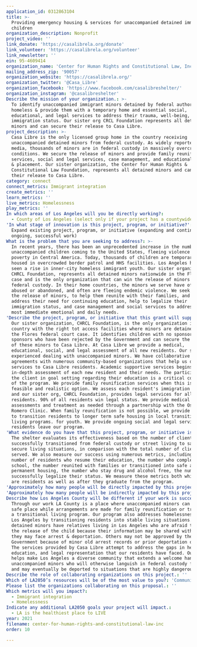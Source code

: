 ```yaml
---
application_id: 0312863104
title: >-
  Providing emergency housing & services for unaccompanied detained immigrant
  children
organization_description: Nonprofit
project_video: ''
link_donate: 'https://casalibrela.org/donate'
link_volunteer: 'https://casalibrela.org/volunteer'
link_newsletter: ''
ein: 95-4609414
organization_name: 'Center for Human Rights and Constitutional Law, Inc.'
mailing_address_zip: '90057'
organization_website: 'https://casalibrela.org/'
organization_twitter: '@Casa_Libre'
organization_facebook: 'https://www.facebook.com/casalibreshelter/'
organization_instagram: '@casalibreshelter'
Describe the mission of your organization.: >-
  To identify unaccompanied immigrant minors detained by federal authorities or
  homeless & provide them with a temporary home and essential social,
  educational, and legal services to address their trauma, well-being, and legal
  immigration status. Our sister org CRCL Foundation represents all detained
  minors and can secure their release to Casa Libre.
project_description: >-
  Casa Libre is the only licensed group home in the country receiving
  unaccompanied detained minors from federal custody. As widely reported in the
  media, thousands of minors are in federal custody in massively overcrowded
  conditions. We secure the release of minors and provide family reunification
  services, social and legal services, case management, and educational testing
  & placement. Our sister organization, the Center for Human Rights &
  Constitutional Law Foundation, represents all detained minors and can gain
  their release to Casa Libre.
category: connect
connect_metrics: Immigrant integration
create_metrics: ''
learn_metrics: ''
live_metrics: Homelessness
play_metrics: ''
In which areas of Los Angeles will you be directly working?:
  - County of Los Angeles (select only if your project has a countywide benefit)
'In what stage of innovation is this project, program, or initiative?': >-
  Expand existing project, program, or initiative (expanding and continuing
  ongoing, successful work)
What is the problem that you are seeking to address?: >-
  In recent years, there has been an unprecedented increase in the number of
  unaccompanied children coming to the United States, fleeing violence and
  poverty in Central America. Today, thousands of children are temporarily
  housed in overcrowded border patrol and HHS facilities. Los Angeles has also
  seen a rise in inner-city homeless immigrant youth. Our sister organization,
  CHRCL Foundation, represents all detained minors nationwide in the Flores.
  case and is the only organization that can win the release of minors from
  federal custody. In their home countries, the minors we serve have often been
  abused or abandoned, and often are fleeing endemic violence. We seek to secure
  the release of minors, to help them reunite with their families, and to
  address their need for continuing education, help to legalize their
  immigration status, and case management and social services to address their
  most immediate emotional and daily needs.
'Describe the project, program, or initiative that this grant will support to address the problem identified.': >-
  Our sister organization, CHRCL Foundation, is the only organization in the
  country with the right tot access facilities where minors are detained through
  the Flores federal court case. It identifies children with no sponsors or
  sponsors who have been rejected by the Government and can secure the release
  of these minors to Casa Libre. At Casa Libre we provide a medical,
  educational, social, and legal assessment of all new residents. Our staff is
  experienced dealing with unaccompanied minors. We have collaborative
  agreements with numerous community-based organizations that help us deliver
  services to Casa Libre residents. Academic supportive services begins with an
  in-depth assessment of each new resident and their needs. The participation of
  the client in goal setting regarding their education is a critical component
  of the program. We provide family reunification services when this is a
  feasible and realistic option. We assess each resident's immigration status
  and our sister org, CHRCL Foundation, provides legal services for all
  residents. 90% of all residents win legal status. We provide medical
  assessments and treatment as needed through a partnership with the Oscar
  Romero Clinic. When family reunification is not possible, we provide services
  to transition residents to longer term safe housing in local transitional
  living programs. for youth. We provide ongoing social and legal services after
  residents leave our program.
'What evidence do you have that this project, program, or initiative is or will be successful, and how will you define and measure success?': >-
  The shelter evaluates its effectiveness based on the number of clients
  successfully transitioned from federal custody or street living to safe and
  secure living situations, in comparison with the total number of clients
  served. We also measure our success using numerous metrics, including the
  number of residents who resume their education, the number who complete high
  school, the number reunited with families or transitioned into safe and more
  permanent housing, the number who stay drug and alcohol free, the number who
  successfully legalize their status. We measure these metrics both while minors
  are residents as well as after they graduate from the program.
'Approximately how many people will be directly impacted by this project, program, or initiative?': '27'
'Approximately how many people will be indirectly impacted by this project, program, or initiative?': '200'
Describe how Los Angeles County will be different if your work is successful.: >-
  Through our work LA County is a place where unaccompanied minors can land in a
  safe place while arrangements are made for family reunification or transfer to
  a transitional living program. Our program also addresses homelessness within
  Los Angeles by transitioning residents into stable living situations. Many
  detained minors have relatives living in Los Angeles who are afraid to sponsor
  the release of the child because their information may be shared with ICE and
  they may face arrest & deportation. Others may not be approved by the
  Government because of minor old arrest records or prior deportation orders.
  The services provided by Casa Libre attempt to address the gaps in healthcare,
  education, and legal representation that our residents have faced. Our program
  helps make Los Angeles a diverse community that extends a welcome hand to
  unaccompanied minors who will otherwise languish in federal custody for months
  and may eventually be deported to situations that are highly dangerous.
Describe the role of collaborating organizations on this project.: ''
Which of LA2050’s resources will be of the most value to you?: 'Communications support,Capacity-building and training'
Please list the organizations collaborating on this proposal.: ''
Which metrics will you impact?:
  - Immigrant integration
  - Homelessness
Indicate any additional LA2050 goals your project will impact.:
  - LA is the healthiest place to LIVE
year: 2021
filename: center-for-human-rights-and-constitutional-law-inc
order: 10

---
```

